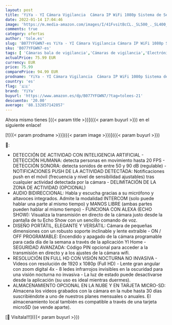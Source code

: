 ```yaml
---
layout: post
title: 'YiYa - YI Cámara Vigilancia  Cámara IP WiFi 1080p Sistema de Seguridad de Full HD  Detección de Movimiento  Visión Nocturna  Audio de 2 Vias y Nube con App para iOS y Android 4 Piezas'
date: 2022-01-14 17:04:46
image: 'https://m.media-amazon.com/images/I/41FvsitBcCL._SL500_._SL400_.jpg'
comments: true
category: ofertas
author: 'tole.es'
slug: 'B077YFGWN7-es YiYa - YI Cámara Vigilancia Cámara IP WiFi 1080p Sistema...'
sku: 'B077YFGWN7-es'
tags: [ 'Cámaras bala de vigilancia','Cámaras de vigilancia','Electrónica','Fotografía y videocámaras','android','yiya', ]
actualPrice: 75.99 EUR
currency: EUR
price: 75.99
comparePrice: 94.99 EUR
prodname: 'YiYa - YI Cámara Vigilancia  Cámara IP WiFi 1080p Sistema de Seguridad de Full HD  Detección de Movimiento  Visión Nocturna  Audio de 2 Vias y Nube con App para iOS y Android 4 Piezas'
country: 'es'
flag: '🇪🇸'
brand: 'YiYa'
buyurl: 'https://www.amazon.es/dp/B077YFGWN7/?tag=tolees-21'
descuento: '20.00'
average: '88.132857142857'
---
```


Ahora mismo tienes [{{< param title >}}]({{< param buyurl >}}) en el siguiente enlace!

[![{{< param prodname >}}]({{< param image >}})]({{< param buyurl >}})

🔎:

- DETECCIÓN DE ACTIVIDAD CON INTELIGENCIA ARTIFICIAL - DETECCIÓN HUMANA: detecta personas en movimiento hasta 20 FPS - DETECCIÓN SONORA: detecta sonidos de entre 50 y 90 dB (regulable) - NOTIFICACIONES PUSH DE LA ACTIVIDAD DETECTADA: Notificaciones push en el móvil (frecuencia y nivel de sensibilidad ajustables) tras cualquier actividad detectada por la cámara - DELIMITACIÓN DE LA ZONA DE ACTIVIDAD (OPCIONAL)
- AUDIO BIDIRECCIONAL: Habla y escucha gracias a su micrófono y altavoces integrados. Admite la modalidad INTERCOM (solo puede hablar una parte al mismo tiempo) y MANOS LIBRE (ambas partes pueden hablar al mismo tiempo) - FUNCIONA CON ALEXA (ECHO SHOW): Visualiza la transmisión en directo de la cámara justo desde la pantalla de tu Echo Show con un sencillo comando de voz.
- DISEÑO PORTÁTIL, ELEGANTE Y VERSÁTIL: Cámara de pequeñas dimensiones con un robusto soporte inclinable y lente extraíble - ON / OFF PROGRAMABLE: Encendido y apagado de la cámara programable para cada día de la semana a través de la aplicación YI Home - SEGURIDAD AVANZADA: Código PIN opcional para acceder a la transmisión en directo y a los ajustes de la cámara wifi.
- RESOLUCIÓN EN FULL HD CON VISIÓN NOCTURNA NO INVASIVA - Videos con resolución de 1920 x 1080p (Full HD) - Lente gran angular con zoom digital 4x - 8 ledes infrarrojos invisibles en la oscuridad para una visión nocturna no invasiva - La luz de estado puede desactivarse desde la aplicación (su uso es ideal mientras duermes).
- ALMACENAMIENTO OPCIONAL EN LA NUBE Y EN TARJETA MICRO-SD: Almacena los vídeos grabados con la cámara en la nube hasta 30 días suscribiéndote a uno de nuestros planes mensuales o anuales. El almacenamiento local también es compatible a través de una tarjeta microSD (se vende aparte).

[🛒 Visítala!!!]({{< param buyurl >}})
